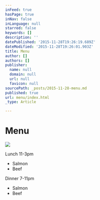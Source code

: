 ```yaml
---
inFeed: true
hasPage: true
inNav: false
inLanguage: null
starred: false
keywords: []
description: ''
datePublished: '2015-11-28T19:26:19.689Z'
dateModified: '2015-11-28T19:26:01.903Z'
title: Menu
author: []
authors: []
publisher:
  name: null
  domain: null
  url: null
  favicon: null
sourcePath: _posts/2015-11-28-menu.md
published: true
url: menu/index.html
_type: Article

---
```

# Menu
![](https://the-grid-user-content.s3-us-west-2.amazonaws.com/5fe5b017-62d6-4c7c-a604-62e220eb60e7.JPG)

Lunch 11-3pm

* Salmon
* Beef

Dinner 7-11pm

* Salmon
* Beef
